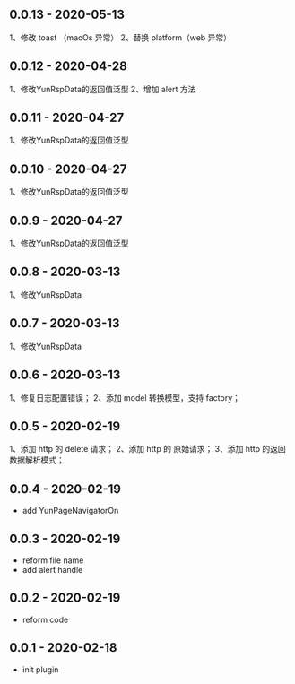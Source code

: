 ## 0.0.13   - 2020-05-13

1、修改 toast （macOs 异常）
2、替换 platform（web 异常）

## 0.0.12   - 2020-04-28

1、修改YunRspData的返回值泛型
2、增加 alert 方法

## 0.0.11   - 2020-04-27

1、修改YunRspData的返回值泛型

## 0.0.10   - 2020-04-27

1、修改YunRspData的返回值泛型

## 0.0.9   - 2020-04-27

1、修改YunRspData的返回值泛型

## 0.0.8   - 2020-03-13

1、修改YunRspData

## 0.0.7   - 2020-03-13

1、修改YunRspData

## 0.0.6   - 2020-03-13

1、修复日志配置错误；
2、添加 model 转换模型，支持 factory；

## 0.0.5   - 2020-02-19

1、添加 http 的 delete 请求；
2、添加 http 的 原始请求；
3、添加 http 的返回数据解析模式；

## 0.0.4   - 2020-02-19

* add YunPageNavigatorOn

## 0.0.3   - 2020-02-19

* reform file name
* add alert handle


## 0.0.2   - 2020-02-19

* reform code


## 0.0.1   - 2020-02-18

* init plugin

